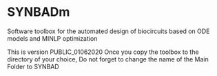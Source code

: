 # SYNBADm

Software toolbox for the automated design of biocircuits based on ODE models and MINLP optimization

This is version PUBLIC_01062020
Once you copy the toolbox to the directory of your choice,
Do not forget to change the name of the Main Folder to SYNBAD
